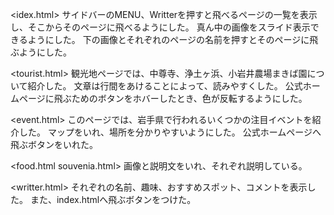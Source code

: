 <idex.html>
サイドバーのMENU、Writterを押すと飛べるページの一覧を表示し、そこからそのページに飛べるようにした。
真ん中の画像をスライド表示できるようにした。
下の画像とそれぞれのページの名前を押すとそのページに飛ぶようにした。

<tourist.html>
観光地ページでは、中尊寺、浄土ヶ浜、小岩井農場まきば園について紹介した。
文章は行間をあけることによって、読みやすくした。
公式ホームページに飛ぶためのボタンをホバーしたとき、色が反転するようにした。

<event.html>
このページでは、岩手県で行われるいくつかの注目イベントを紹介した。
マップをいれ、場所を分かりやすいようにした。
公式ホームページへ飛ぶボタンをいれた。

<food.html souvenia.html>
画像と説明文をいれ、それぞれ説明している。

<writter.html>
それぞれの名前、趣味、おすすめスポット、コメントを表示した。
また、index.htmlへ飛ぶボタンをつけた。